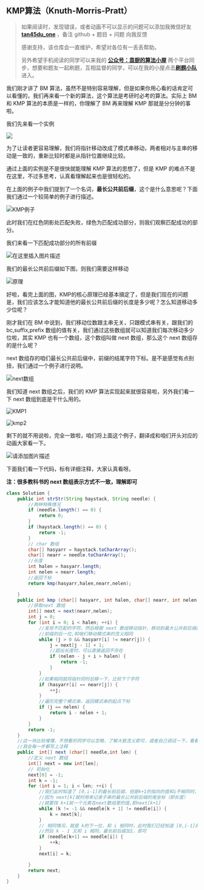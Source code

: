 ## KMP算法（Knuth-Morris-Pratt）

> 如果阅读时，发现错误，或者动画不可以显示的问题可以添加我微信好友  **[tan45du_one](https://raw.githubusercontent.com/tan45du/tan45du.github.io/master/个人微信.15egrcgqd94w.jpg)** ，备注  github  + 题目 + 问题  向我反馈
>
> 感谢支持，该仓库会一直维护，希望对各位有一丢丢帮助。
>
> 另外希望手机阅读的同学可以来我的 <u>[**公众号：袁厨的算法小屋**](https://raw.githubusercontent.com/tan45du/test/master/微信图片_20210320152235.2pthdebvh1c0.png)</u> 两个平台同步，想要和题友一起刷题，互相监督的同学，可以在我的小屋点击<u>[**刷题小队**](https://raw.githubusercontent.com/tan45du/test/master/微信图片_20210320152235.2pthdebvh1c0.png)</u>进入。 

我们刚才讲了 BM 算法，虽然不是特别容易理解，但是如果你用心看的话肯定可以看懂的，我们再来看一个新的算法，这个算法是考研时必考的算法。实际上 BM 和 KMP 算法的本质是一样的，你理解了 BM 再来理解 KMP 那就是分分钟的事啦。

我们先来看一个实例

![](https://img-blog.csdnimg.cn/20210319193924180.gif)

为了让读者更容易理解，我们将指针移动改成了模式串移动，两者相对与主串的移动是一致的，重新比较时都是从指针位置继续比较。

通过上面的实例是不是很快就能理解 KMP 算法的思想了，但是 KMP 的难点不是在这里，不过多思考，认真看理解起来也是很轻松的。

在上面的例子中我们提到了一个名词，**最长公共前后缀**，这个是什么意思呢？下面我们通过一个较简单的例子进行描述。

![KMP例子](https://cdn.jsdelivr.net/gh/tan45du/photobed@master/photo/KMP例子.1uirbimk5fcw.png)

此时我们在红色阴影处匹配失败，绿色为匹配成功部分，则我们观察匹配成功的部分。

我们来看一下匹配成功部分的所有前缀

![在这里插入图片描述](https://img-blog.csdnimg.cn/20210401204019428.png)

我们的最长公共前后缀如下图，则我们需要这样移动

![原理](https://cdn.jsdelivr.net/gh/tan45du/photobed@master/photo/原理.bghc3ecm4z4.png)

好啦，看完上面的图，KMP的核心原理已经基本搞定了，但是我们现在的问题是，我们应该怎么才能知道他的最长公共前后缀的长度是多少呢？怎么知道移动多少位呢？

刚才我们在 BM 中说到，我们移动位数跟主串无关，只跟模式串有关，跟我们的 bc,suffix,prefix 数组的值有关，我们通过这些数组就可以知道我们每次移动多少位啦，其实 KMP 也有一个数组，这个数组叫做 next 数组，那么这个 next 数组存的是什么呢？

next 数组存的咱们最长公共前后缀中，前缀的结尾字符下标。是不是感觉有点别扭，我们通过一个例子进行说明。

![next数组](https://cdn.jsdelivr.net/gh/tan45du/photobed@master/photo/next数组.3nir7pgcs9c0.png)

我们知道 next 数组之后，我们的 KMP 算法实现起来就很容易啦，另外我们看一下 next 数组到底是干什么用的。

![KMP1](https://cdn.jsdelivr.net/gh/tan45du/photobed@master/photo/KMP1.j74ujxjuq1c.png)

![kmp2](https://cdn.jsdelivr.net/gh/tan45du/photobed@master/photo/kmp2.6jx846nmyd00.png)

剩下的就不用说啦，完全一致啦，咱们将上面这个例子，翻译成和咱们开头对应的动画大家看一下。

![请添加图片描述](https://img-blog.csdnimg.cn/20210319193924754.gif)

下面我们看一下代码，标有详细注释，大家认真看呀。

**注：很多教科书的 next 数组表示方式不一致，理解即可**

```java
class Solution {
    public int strStr(String haystack, String needle) {
        //两种特殊情况
        if (needle.length() == 0) {
            return 0;
        }
        if (haystack.length() == 0) {
            return -1;
        }
        // char 数组
        char[] hasyarr = haystack.toCharArray();
        char[] nearr = needle.toCharArray();
        //长度
        int halen = hasyarr.length;
        int nelen = nearr.length;
        //返回下标
        return kmp(hasyarr,halen,nearr,nelen);

    }
    public int kmp (char[] hasyarr, int halen, char[] nearr, int nelen) {
        //获取next 数组
        int[] next = next(nearr,nelen);
        int j = 0;
        for (int i = 0; i < halen; ++i) {
            //发现不匹配的字符，然后根据 next 数组移动指针，移动到最大公共前后缀的，
            //前缀的后一位,和咱们移动模式串的含义相同
            while (j > 0 && hasyarr[i] != nearr[j]) {
                j = next[j - 1] + 1;
                //超出长度时，可以直接返回不存在
                if (nelen - j + i > halen) {
                    return -1;
                }
            }
            //如果相同就将指针同时后移一下，比较下个字符
            if (hasyarr[i] == nearr[j]) {
                ++j;
            }
            //遍历完整个模式串，返回模式串的起点下标
            if (j == nelen) {
                return i - nelen + 1;
            }
        }
        return -1;
    }
    //这一块比较难懂，不想看的同学可以忽略，了解大致含义即可，或者自己调试一下，看看运行情况
    //我会每一步都写上注释
    public  int[] next (char[] needle,int len) {
        //定义 next 数组
        int[] next = new int[len];
        // 初始化
        next[0] = -1;
        int k = -1;
        for (int i = 1; i < len; ++i) {
            //我们此时知道了 [0,i-1]的最长前后缀，但是k+1的指向的值和i不相同时，我们则需要回溯
            //因为 next[k]就时用来记录子串的最长公共前后缀的尾坐标（即长度）
            //就要找 k+1前一个元素在next数组里的值,即next[k+1]
            while (k != -1 && needle[k + 1] != needle[i]) {
                k = next[k];
            }
            // 相同情况，就是 k的下一位，和 i 相同时，此时我们已经知道 [0,i-1]的最长前后缀
            //然后 k - 1 又和 i 相同，最长前后缀加1，即可
            if (needle[k+1] == needle[i]) {
                ++k;
            }
            next[i] = k;

        }
        return next;
    }
}
```



